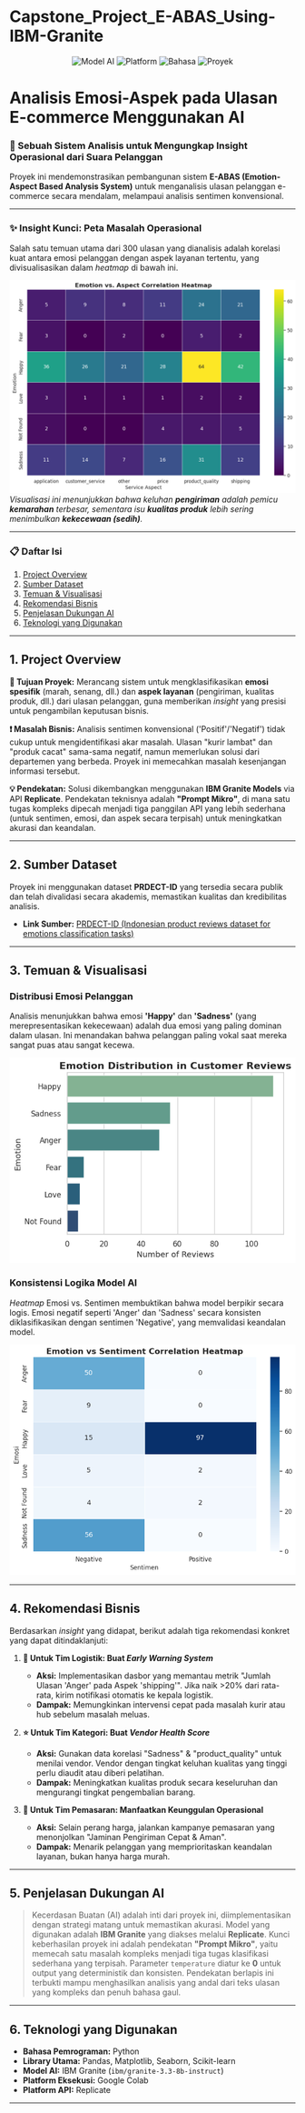 # Capstone_Project_E-ABAS_Using-IBM-Granite

<p align="center">
  <img src="https://img.shields.io/badge/AI_Model-IBM_Granite-blue.svg" alt="Model AI">
  <img src="https://img.shields.io/badge/Platform-Replicate-lightgrey.svg" alt="Platform">
  <img src="https://img.shields.io/badge/Language-Python-yellow.svg" alt="Bahasa">
  <img src="https://img.shields.io/badge/Project-Capstone-success.svg" alt="Proyek">
</p>

# Analisis Emosi-Aspek pada Ulasan E-commerce Menggunakan AI

### 🚀 Sebuah Sistem Analisis untuk Mengungkap Insight Operasional dari Suara Pelanggan

Proyek ini mendemonstrasikan pembangunan sistem **E-ABAS (Emotion-Aspect Based Analysis System)** untuk menganalisis ulasan pelanggan e-commerce secara mendalam, melampaui analisis sentimen konvensional.

---

### ✨ Insight Kunci: Peta Masalah Operasional

Salah satu temuan utama dari 300 ulasan yang dianalisis adalah korelasi kuat antara emosi pelanggan dengan aspek layanan tertentu, yang divisualisasikan dalam *heatmap* di bawah ini.

![Heatmap Korelasi Emosi vs Aspek](https://github.com/iqbalamr/Capstone_Project_E-ABAS_Using-IBM-Granite/blob/main/Visualisasi/heatmap_emosi_vs_aspek.png)
*Visualisasi ini menunjukkan bahwa keluhan **pengiriman** adalah pemicu **kemarahan** terbesar, sementara isu **kualitas produk** lebih sering menimbulkan **kekecewaan (sedih)**.*

---

### 📋 Daftar Isi
1.  [Project Overview](#project-overview)
2.  [Sumber Dataset](#sumber-dataset)
3.  [Temuan & Visualisasi](#temuan--visualisasi)
4.  [Rekomendasi Bisnis](#rekomendasi-bisnis)
5.  [Penjelasan Dukungan AI](#penjelasan-dukungan-ai)
6.  [Teknologi yang Digunakan](#teknologi-yang-digunakan)

---

## 1. Project Overview

**🎯 Tujuan Proyek:** Merancang sistem untuk mengklasifikasikan **emosi spesifik** (marah, senang, dll.) dan **aspek layanan** (pengiriman, kualitas produk, dll.) dari ulasan pelanggan, guna memberikan *insight* yang presisi untuk pengambilan keputusan bisnis.

**❗ Masalah Bisnis:** Analisis sentimen konvensional ('Positif'/'Negatif') tidak cukup untuk mengidentifikasi akar masalah. Ulasan "kurir lambat" dan "produk cacat" sama-sama negatif, namun memerlukan solusi dari departemen yang berbeda. Proyek ini memecahkan masalah kesenjangan informasi tersebut.

**💡 Pendekatan:** Solusi dikembangkan menggunakan **IBM Granite Models** via API **Replicate**. Pendekatan teknisnya adalah **"Prompt Mikro"**, di mana satu tugas kompleks dipecah menjadi tiga panggilan API yang lebih sederhana (untuk sentimen, emosi, dan aspek secara terpisah) untuk meningkatkan akurasi dan keandalan.

---

## 2. Sumber Dataset

Proyek ini menggunakan dataset **PRDECT-ID** yang tersedia secara publik dan telah divalidasi secara akademis, memastikan kualitas dan kredibilitas analisis.

* **Link Sumber:** [PRDECT-ID (Indonesian product reviews dataset for emotions classification tasks)]([https://raw.githubusercontent.com/rizalespe/Dataset-Sentimen-Analisis-Bahasa-Indonesia/master/data/PRDECT-ID/PRDECT-ID%20(train).csv](https://github.com/rhiosutoyo/PRDECT-ID-Indonesian-Product-Reviews-Dataset/tree/main/Dataset))

---

## 3. Temuan & Visualisasi

### Distribusi Emosi Pelanggan
Analisis menunjukkan bahwa emosi **'Happy'** dan **'Sadness'** (yang merepresentasikan kekecewaan) adalah dua emosi yang paling dominan dalam ulasan. Ini menandakan bahwa pelanggan paling vokal saat mereka sangat puas atau sangat kecewa.

![Distribusi Emosi](https://github.com/iqbalamr/Capstone_Project_E-ABAS_Using-IBM-Granite/blob/main/Visualisasi/distribusi_emosi.png)

### Konsistensi Logika Model AI
*Heatmap* Emosi vs. Sentimen membuktikan bahwa model berpikir secara logis. Emosi negatif seperti 'Anger' dan 'Sadness' secara konsisten diklasifikasikan dengan sentimen 'Negative', yang memvalidasi keandalan model.

![Heatmap Emosi vs Sentimen](https://github.com/iqbalamr/Capstone_Project_E-ABAS_Using-IBM-Granite/blob/main/Visualisasi/heatmap_emosi_vs_sentimen.png)

---

## 4. Rekomendasi Bisnis

Berdasarkan *insight* yang didapat, berikut adalah tiga rekomendasi konkret yang dapat ditindaklanjuti:

1.  **🚨 Untuk Tim Logistik: Buat *Early Warning System***
    * **Aksi:** Implementasikan dasbor yang memantau metrik "Jumlah Ulasan 'Anger' pada Aspek 'shipping'". Jika naik >20% dari rata-rata, kirim notifikasi otomatis ke kepala logistik.
    * **Dampak:** Memungkinkan intervensi cepat pada masalah kurir atau hub sebelum masalah meluas.

2.  **⭐ Untuk Tim Kategori: Buat *Vendor Health Score***
    * **Aksi:** Gunakan data korelasi "Sadness" & "product_quality" untuk menilai vendor. Vendor dengan tingkat keluhan kualitas yang tinggi perlu diaudit atau diberi pelatihan.
    * **Dampak:** Meningkatkan kualitas produk secara keseluruhan dan mengurangi tingkat pengembalian barang.

3.  **📣 Untuk Tim Pemasaran: Manfaatkan Keunggulan Operasional**
    * **Aksi:** Selain perang harga, jalankan kampanye pemasaran yang menonjolkan "Jaminan Pengiriman Cepat & Aman".
    * **Dampak:** Menarik pelanggan yang memprioritaskan keandalan layanan, bukan hanya harga murah.

---

## 5. Penjelasan Dukungan AI

> Kecerdasan Buatan (AI) adalah inti dari proyek ini, diimplementasikan dengan strategi matang untuk memastikan akurasi. Model yang digunakan adalah **IBM Granite** yang diakses melalui **Replicate**. Kunci keberhasilan proyek ini adalah pendekatan **"Prompt Mikro"**, yaitu memecah satu masalah kompleks menjadi tiga tugas klasifikasi sederhana yang terpisah. Parameter `temperature` diatur ke **0** untuk output yang deterministik dan konsisten. Pendekatan berlapis ini terbukti mampu menghasilkan analisis yang andal dari teks ulasan yang kompleks dan penuh bahasa gaul.

---

## 6. Teknologi yang Digunakan

* **Bahasa Pemrograman:** Python
* **Library Utama:** Pandas, Matplotlib, Seaborn, Scikit-learn
* **Model AI:** IBM Granite (`ibm/granite-3.3-8b-instruct`)
* **Platform Eksekusi:** Google Colab
* **Platform API:** Replicate

---
